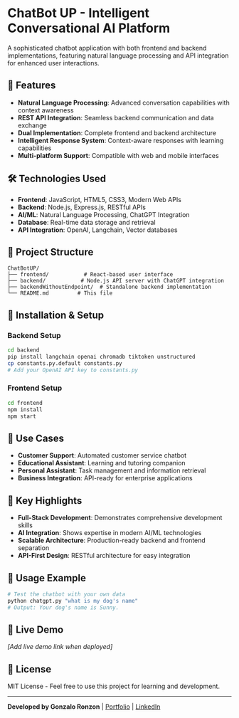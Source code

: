 # ChatBot UP - Intelligent Conversational AI Platform

A sophisticated chatbot application with both frontend and backend implementations, featuring natural language processing and API integration for enhanced user interactions.

## 🚀 Features

- **Natural Language Processing**: Advanced conversation capabilities with context awareness
- **REST API Integration**: Seamless backend communication and data exchange
- **Dual Implementation**: Complete frontend and backend architecture
- **Intelligent Response System**: Context-aware responses with learning capabilities
- **Multi-platform Support**: Compatible with web and mobile interfaces

## 🛠️ Technologies Used

- **Frontend**: JavaScript, HTML5, CSS3, Modern Web APIs
- **Backend**: Node.js, Express.js, RESTful APIs
- **AI/ML**: Natural Language Processing, ChatGPT Integration
- **Database**: Real-time data storage and retrieval
- **API Integration**: OpenAI, Langchain, Vector databases

## 📁 Project Structure

```
ChatBotUP/
├── frontend/           # React-based user interface
├── backend/           # Node.js API server with ChatGPT integration
├── backendWithoutEndpoint/  # Standalone backend implementation
└── README.md         # This file
```

## 🔧 Installation & Setup

### Backend Setup
```bash
cd backend
pip install langchain openai chromadb tiktoken unstructured
cp constants.py.default constants.py
# Add your OpenAI API key to constants.py
```

### Frontend Setup
```bash
cd frontend
npm install
npm start
```

## 🎯 Use Cases

- **Customer Support**: Automated customer service chatbot
- **Educational Assistant**: Learning and tutoring companion
- **Personal Assistant**: Task management and information retrieval
- **Business Integration**: API-ready for enterprise applications

## 🌟 Key Highlights

- **Full-Stack Development**: Demonstrates comprehensive development skills
- **AI Integration**: Shows expertise in modern AI/ML technologies
- **Scalable Architecture**: Production-ready backend and frontend separation
- **API-First Design**: RESTful architecture for easy integration

## 📖 Usage Example

```bash
# Test the chatbot with your own data
python chatgpt.py "what is my dog's name"
# Output: Your dog's name is Sunny.
```

## 🚀 Live Demo

*[Add live demo link when deployed]*

## 📄 License

MIT License - Feel free to use this project for learning and development.

---

**Developed by Gonzalo Ronzon** | [Portfolio](https://gonzaloronzon.com) | [LinkedIn](https://linkedin.com/in/gonzalo-ronzon)
